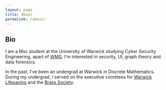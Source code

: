 ```yaml
---
layout: page
title: About
permalink: /about/
---
```



## Bio
I am a Msc student at the University of Warwick studying Cyber Security Engineering, apart of <a href="https://warwick.ac.uk/fac/sci/wmg/" target="_blank">WMG</a>. I'm interested in security, UI, graph theory and data forensics. 


In the past, I've been an undergrad at Warwick in Discrete Mathematics. During my undergrad, I served on the executive comittees for <a href="https://www.warwicklifesaving.co.uk" target="_blank">Warwick Lifesaving</a> and the <a href="https://www.brasssoc.com" target="_blank">Brass Society</a>.
